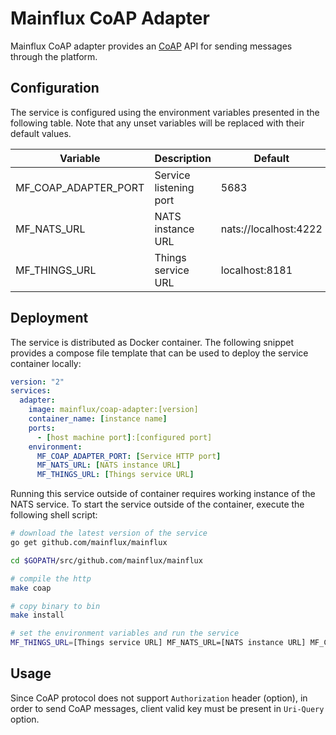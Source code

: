 # Mainflux CoAP Adapter

Mainflux CoAP adapter provides an [CoAP](http://coap.technology/) API for sending messages through the
platform.

## Configuration

The service is configured using the environment variables presented in the
following table. Note that any unset variables will be replaced with their
default values.

| Variable              | Description            | Default               |
|-----------------------|------------------------|-----------------------|
| MF_COAP_ADAPTER_PORT  | Service listening port | 5683                  |
| MF_NATS_URL           | NATS instance URL      | nats://localhost:4222 |
| MF_THINGS_URL         | Things service URL     | localhost:8181        |

## Deployment

The service is distributed as Docker container. The following snippet provides
a compose file template that can be used to deploy the service container locally:

```yaml
version: "2"
services:
  adapter:
    image: mainflux/coap-adapter:[version]
    container_name: [instance name]
    ports:
      - [host machine port]:[configured port]
    environment:
      MF_COAP_ADAPTER_PORT: [Service HTTP port]
      MF_NATS_URL: [NATS instance URL]
      MF_THINGS_URL: [Things service URL]
```

Running this service outside of container requires working instance of the NATS service.
To start the service outside of the container, execute the following shell script:

```bash
# download the latest version of the service
go get github.com/mainflux/mainflux

cd $GOPATH/src/github.com/mainflux/mainflux

# compile the http
make coap

# copy binary to bin
make install

# set the environment variables and run the service
MF_THINGS_URL=[Things service URL] MF_NATS_URL=[NATS instance URL] MF_COAP_ADAPTER_PORT=[Service HTTP port] $GOBIN/mainflux-coap
```

## Usage

Since CoAP protocol does not support `Authorization` header (option), in order to send CoAP messages,
client valid key must be present in `Uri-Query` option.

